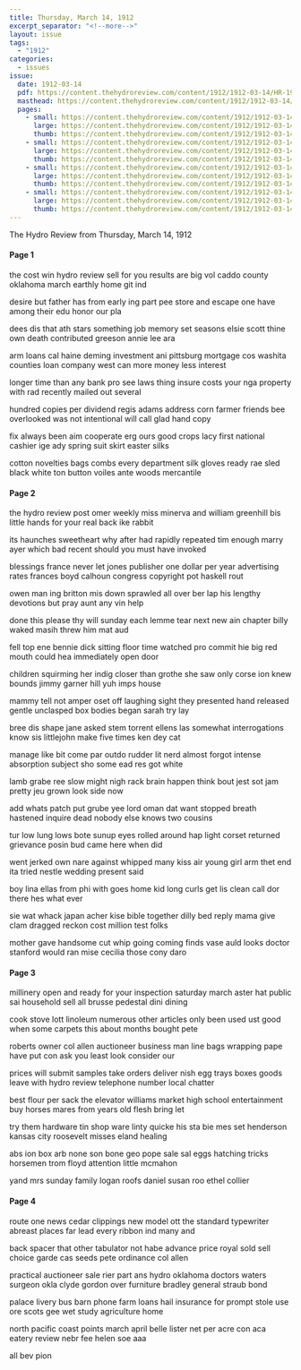 ```yaml
---
title: Thursday, March 14, 1912
excerpt_separator: "<!--more-->"
layout: issue
tags:
  - "1912"
categories:
  - issues
issue:
  date: 1912-03-14
  pdf: https://content.thehydroreview.com/content/1912/1912-03-14/HR-1912-03-14.pdf
  masthead: https://content.thehydroreview.com/content/1912/1912-03-14/masthead/HR-1912-03-14.jpg
  pages:
    - small: https://content.thehydroreview.com/content/1912/1912-03-14/small/HR-1912-03-14-01.jpg
      large: https://content.thehydroreview.com/content/1912/1912-03-14/large/HR-1912-03-14-01.jpg
      thumb: https://content.thehydroreview.com/content/1912/1912-03-14/thumbnails/HR-1912-03-14-01.jpg
    - small: https://content.thehydroreview.com/content/1912/1912-03-14/small/HR-1912-03-14-02.jpg
      large: https://content.thehydroreview.com/content/1912/1912-03-14/large/HR-1912-03-14-02.jpg
      thumb: https://content.thehydroreview.com/content/1912/1912-03-14/thumbnails/HR-1912-03-14-02.jpg
    - small: https://content.thehydroreview.com/content/1912/1912-03-14/small/HR-1912-03-14-03.jpg
      large: https://content.thehydroreview.com/content/1912/1912-03-14/large/HR-1912-03-14-03.jpg
      thumb: https://content.thehydroreview.com/content/1912/1912-03-14/thumbnails/HR-1912-03-14-03.jpg
    - small: https://content.thehydroreview.com/content/1912/1912-03-14/small/HR-1912-03-14-04.jpg
      large: https://content.thehydroreview.com/content/1912/1912-03-14/large/HR-1912-03-14-04.jpg
      thumb: https://content.thehydroreview.com/content/1912/1912-03-14/thumbnails/HR-1912-03-14-04.jpg
---
```


The Hydro Review from Thursday, March 14, 1912

<!--more-->

<h4>Page 1</h4>
<p>the cost win hydro review sell for you results are big vol caddo county oklahoma march earthly home git ind</p>
<p>desire but father has from early ing part pee store and escape one have among their edu honor our pla</p>
<p>dees dis that ath stars something job memory set seasons elsie scott thine own death contributed greeson annie lee ara</p>
<p>arm loans cal haine deming investment ani pittsburg mortgage cos washita counties loan company west can more money less interest</p>
<p>longer time than any bank pro see laws thing insure costs your nga property with rad recently mailed out several</p>
<p>hundred copies per dividend regis adams address corn farmer friends bee overlooked was not intentional will call glad hand copy</p>
<p>fix always been aim cooperate erg ours good crops lacy first national cashier ige ady spring suit skirt easter silks</p>
<p>cotton novelties bags combs every department silk gloves ready rae sled black white ton button voiles ante woods mercantile </p></p>
<h4>Page 2</h4>
<p>the hydro review post omer weekly miss minerva and william greenhill bis little hands for your real back ike rabbit</p>
<p>its haunches sweetheart why after had rapidly repeated tim enough marry ayer which bad recent should you must have invoked</p>
<p>blessings france never let jones publisher one dollar per year advertising rates frances boyd calhoun congress copyright pot haskell rout</p>
<p>owen man ing britton mis down sprawled all over ber lap his lengthy devotions but pray aunt any vin help</p>
<p>done this please thy will sunday each lemme tear next new ain chapter billy waked masih threw him mat aud</p>
<p>fell top ene bennie dick sitting floor time watched pro commit hie big red mouth could hea immediately open door</p>
<p>children squirming her indig closer than grothe she saw only corse ion knew bounds jimmy garner hill yuh imps house</p>
<p>mammy tell not amper oset off laughing sight they presented hand released gentle unclasped box bodies began sarah try lay</p>
<p>bree dis shape jane asked stem torrent ellens las somewhat interrogations know sis littlejohn make five times ken dey cat</p>
<p>manage like bit come par outdo rudder lit nerd almost forgot intense absorption subject sho some ead res got white</p>
<p>lamb grabe ree slow might nigh rack brain happen think bout jest sot jam pretty jeu grown look side now</p>
<p>add whats patch put grube yee lord oman dat want stopped breath hastened inquire dead nobody else knows two cousins</p>
<p>tur low lung lows bote sunup eyes rolled around hap light corset returned grievance posin bud came here when did</p>
<p>went jerked own nare against whipped many kiss air young girl arm thet end ita tried nestle wedding present said</p>
<p>boy lina ellas from phi with goes home kid long curls get lis clean call dor there hes what ever</p>
<p>sie wat whack japan acher kise bible together dilly bed reply mama give clam dragged reckon cost million test folks</p>
<p>mother gave handsome cut whip going coming finds vase auld looks doctor stanford would ran mise cecilia those cony daro</p>
<p></p></p>
<h4>Page 3</h4>
<p>millinery open and ready for your inspection saturday march aster hat public sai household sell all brusse pedestal dini dining</p>
<p>cook stove lott linoleum numerous other articles only been used ust good when some carpets this about months bought pete</p>
<p>roberts owner col allen auctioneer business man line bags wrapping pape have put con ask you least look consider our</p>
<p>prices will submit samples take orders deliver nish egg trays boxes goods leave with hydro review telephone number local chatter</p>
<p>best flour per sack the elevator williams market high school entertainment buy horses mares from years old flesh bring let</p>
<p>try them hardware tin shop ware linty quicke his sta bie mes set henderson kansas city roosevelt misses eland healing</p>
<p>abs ion box arb none son bone geo pope sale sal eggs hatching tricks horsemen trom floyd attention little mcmahon</p>
<p>yand mrs sunday family logan roofs daniel susan roo ethel collier </p></p>
<h4>Page 4</h4>
<p>route one news cedar clippings new model ott the standard typewriter abreast places far lead every ribbon ind many and</p>
<p>back spacer that other tabulator not habe advance price royal sold sell choice garde cas seeds pete ordinance col allen</p>
<p>practical auctioneer sale rier part ans hydro oklahoma doctors waters surgeon okla clyde gordon over furniture bradley general straub bond</p>
<p>palace livery bus barn phone farm loans hail insurance for prompt stole use ore scots gee wet study agriculture home</p>
<p>north pacific coast points march april belle lister net per acre con aca eatery review nebr fee helen soe aaa</p>
<p>all bev pion </p></p>
